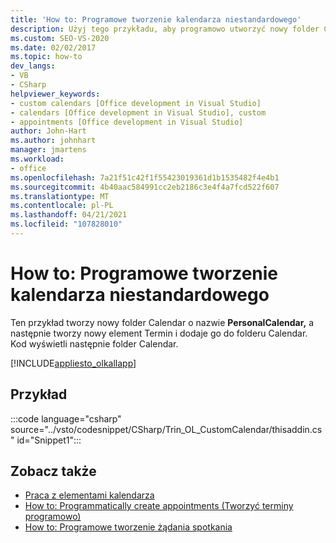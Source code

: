 ```yaml
---
title: 'How to: Programowe tworzenie kalendarza niestandardowego'
description: Użyj tego przykładu, aby programowo utworzyć nowy folder Calendar o nazwie PersonalCalendar, a następnie utworzyć nowy element Termin i dodać go do folderu Calendar.
ms.custom: SEO-VS-2020
ms.date: 02/02/2017
ms.topic: how-to
dev_langs:
- VB
- CSharp
helpviewer_keywords:
- custom calendars [Office development in Visual Studio]
- calendars [Office development in Visual Studio], custom
- appointments [Office development in Visual Studio]
author: John-Hart
ms.author: johnhart
manager: jmartens
ms.workload:
- office
ms.openlocfilehash: 7a21f51c42f1f55423019361d1b1535482f4e4b1
ms.sourcegitcommit: 4b40aac584991cc2eb2186c3e4f4a7fcd522f607
ms.translationtype: MT
ms.contentlocale: pl-PL
ms.lasthandoff: 04/21/2021
ms.locfileid: "107828010"
---
```

# <a name="how-to-programmatically-create-a-custom-calendar"></a>How to: Programowe tworzenie kalendarza niestandardowego
  Ten przykład tworzy nowy folder Calendar o nazwie **PersonalCalendar,** a następnie tworzy nowy element Termin i dodaje go do folderu Calendar. Kod wyświetli następnie folder Calendar.

 [!INCLUDE[appliesto_olkallapp](../vsto/includes/appliesto-olkallapp-md.md)]

## <a name="example"></a>Przykład
 :::code language="csharp" source="../vsto/codesnippet/CSharp/Trin_OL_CustomCalendar/thisaddin.cs" id="Snippet1":::

## <a name="see-also"></a>Zobacz także
- [Praca z elementami kalendarza](../vsto/working-with-calendar-items.md)
- [How to: Programmatically create appointments (Tworzyć terminy programowo)](../vsto/how-to-programmatically-create-appointments.md)
- [How to: Programowe tworzenie żądania spotkania](../vsto/how-to-programmatically-create-a-meeting-request.md)
